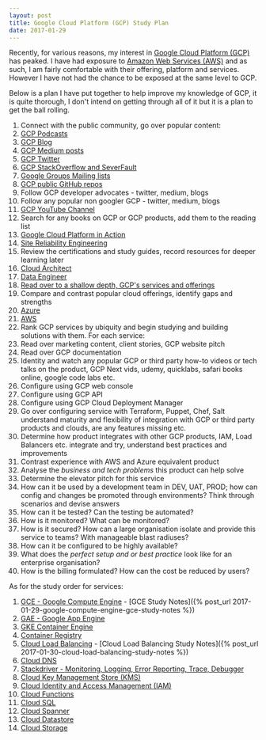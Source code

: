 ```yaml
---
layout: post
title: Google Cloud Platform (GCP) Study Plan
date: 2017-01-29
---
```


Recently, for various reasons, my interest in [Google Cloud Platform
(GCP)](https://cloud.google.com/) has peaked.  I have had exposure to [Amazon
Web Services (AWS)](https://aws.amazon.com/) and as such, I am fairly comfortable
with their offering, platform and services. However I have not had the chance
to be exposed at the same level to GCP.

<!--more-->

Below is a plan I have put together to help improve my knowledge of GCP, it is
quite thorough, I don't intend on getting through all of it but it is a plan to
get the ball rolling.

1. Connect with the public community, go over popular content:
  1. [GCP Podcasts](https://www.gcppodcast.com/)
  1. [GCP Blog](https://cloudplatform.googleblog.com/)
  1. [GCP Medium posts](https://medium.com/google-cloud)
  1. [GCP Twitter](https://twitter.com/googlecloud)
  1. [GCP StackOverflow and SeverFault](https://support.google.com/cloud/answer/3466163?hl=en)
  1. [Google Groups Mailing lists](https://support.google.com/cloud/answer/3466163?hl=en)
  1. [GCP public GitHub repos](https://support.google.com/cloud/answer/3466163?hl=en)
  1. Follow GCP developer advocates - twitter, medium, blogs
  1. Follow any popular non googler GCP - twitter, medium, blogs
  1. [GCP YouTube Channel](https://www.youtube.com/user/googlecloudplatform/)
1. Search for any books on GCP or GCP products, add them to the reading list
  1. [Google Cloud Platform in Action](http://amzn.to/2jiqmzS)
  1. [Site Reliability Engineering](http://amzn.to/2kfFDjZ)
1. Review the certifications and study guides, record resources for deeper learning later
  1. [Cloud Architect](https://cloud.google.com/certification/cloud-architect)
  1. [Data Engineer](https://cloud.google.com/certification/data-engineer)
1. [Read over to a shallow depth, GCP's services and offerings](https://cloud.google.com/products)
1. Compare and contrast popular cloud offerings, identify gaps and strengths
  1. [Azure](https://azure.microsoft.com/en-us/services/)
  1. [AWS](https://aws.amazon.com/products/)
1. Rank GCP services by ubiquity and begin studying and building solutions with
   them. For each service:
  1. Read over marketing content, client stories, GCP website pitch
  1. Read over GCP documentation
  1. Identity and watch any popular GCP or third party how-to videos or tech
     talks on the product, GCP Next vids, udemy, quicklabs, safari books
     online, google code labs etc.
  1. Configure using GCP web console
  1. Configure using GCP API
  1. Configure using GCP Cloud Deployment Manager
  1. Go over configuring service with Terraform, Puppet, Chef, Salt
     understand maturity and flexibility of integration with GCP or third
     party products and clouds, are any features missing etc.
  1. Determine how product integrates with other GCP products, IAM, Load
     Balancers etc. integrate and try, understand best practices and
     improvements
  1. Contrast experience with AWS and Azure equivalent product
  1. Analyse the *business and tech problems* this product can help solve
  1. Determine the elevator pitch for this service
  1. How can it be used by a development team in DEV, UAT, PROD; how can
     config and changes be promoted through environments? Think through
     scenarios and devise answers
  1. How can it be tested? Can the testing be automated?
  1. How is it monitored? What can be monitored?
  1. How is it secured? How can a large organisation isolate and provide this
     service to teams? With manageable blast radiuses?
  1. How can it be configured to be highly available?
  1. What does the *perfect setup and or best practice* look like for an
     enterprise organisation?
  1. How is the billing formulated? How can the cost be reduced by users?

As for the study order for services:

1. [GCE - Google Compute Engine](https://cloud.google.com/compute/) - [GCE
   Study Notes]({% post_url 2017-01-29-google-compute-engine-gce-study-notes
   %})
1. [GAE - Google App Engine](https://cloud.google.com/appengine)
1. [GKE Container Engine](https://cloud.google.com/container-engine/)
1. [Container Registry](https://cloud.google.com/container-registry/)
1. [Cloud Load Balancing](https://cloud.google.com/load-balancing/) - [Cloud
   Load Balancing Study Notes]({% post_url
   2017-01-30-cloud-load-balancing-study-notes %})
1. [Cloud DNS](https://cloud.google.com/dns)
1. [Stackdriver - Monitoring, Logging, Error Reporting, Trace,
   Debugger](https://cloud.google.com/stackdriver/)
1. [Cloud Key Management Store (KMS)](https://cloud.google.com/kms/)
1. [Cloud Identity and Access Management (IAM)](https://cloud.google.com/iam/)
1. [Cloud Functions](https://cloud.google.com/functions/)
1. [Cloud SQL](https://cloud.google.com/sql)
1. [Cloud Spanner](https://cloud.google.com/spanner/)
1. [Cloud Datastore](https://cloud.google.com/datastore/)
1. [Cloud Storage](https://cloud.google.com/storage/)
